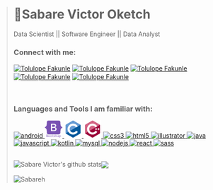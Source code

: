 > #### <h1>👋Sabare Victor Oketch </h1>
> 
> Data Scientist || Software Engineer || Data Analyst
>
><h3 align="left">Connect with me:</h3>
><p align="left">
> <a href="https://www.linkedin.com/in/sabare-victor-oketch-7070021ba/" target="_blank"><img align="center"
>      src="https://raw.githubusercontent.com/rahuldkjain/github-profile-readme-generator/master/src/images/icons/Social/linked-in-alt.svg"
>      alt="Tolulope Fakunle" height="30" width="40" /></a> 
>    <a href="https://wa.link/4clrdv" target="_blank_"><img align="center"
>      src="https://raw.githubusercontent.com/rahuldkjain/github-profile-readme-generator/master/src/images/icons/Social/whatsapp.svg"
>      alt="Tolulope Fakunle" height="30" width="40" /></a> 
>  <a href="https://fb.com/tolulope.fakunle.1" target="_blank"><img align="center"
>      src="https://raw.githubusercontent.com/rahuldkjain/github-profile-readme-generator/master/src/images/icons/Social/facebook.svg"
>      alt="Tolulope Fakunle" height="30" width="40" /></a> 
>  <a href="https://www.instagram.com/tolucoder" target="_blank"><img align="center"
>      src="https://raw.githubusercontent.com/rahuldkjain/github-profile-readme-generator/master/src/images/icons/Social/instagram.svg"
>      alt="Tolulope Fakunle" height="30" width="40" /></a> 
> <a href="https://twitter.com/FakunleTolu" target="_blank"><img align="center"
>      src="https://raw.githubusercontent.com/rahuldkjain/github-profile-readme-generator/master/src/images/icons/Social/twitter.svg"
>      alt="Tolulope Fakunle" height="30" width="40" /></a> 
> </p>
>
> <br>
>
> <h3 align="left">Languages and Tools I am familiar with:</h3>
> <p align="left"> <a href="https://developer.android.com" target="_blank" rel="noreferrer"> <img
>      src="https://raw.githubusercontent.com/devicons/devicon/master/icons/android/android-original-wordmark.svg"
>      alt="android" width="40" height="40" /> </a> <a href="https://getbootstrap.com" target="_blank" rel="noreferrer">
>    <img src="https://raw.githubusercontent.com/devicons/devicon/master/icons/bootstrap/bootstrap-plain-wordmark.svg"
>      alt="bootstrap" width="40" height="40" /> </a> <a href="https://www.cprogramming.com/" target="_blank"
>    rel="noreferrer"> <img src="https://raw.githubusercontent.com/devicons/devicon/master/icons/c/c-original.svg"
>      alt="c" width="40" height="40" /> </a> <a href="https://www.w3schools.com/cpp/" target="_blank" rel="noreferrer">
>    <img src="https://raw.githubusercontent.com/devicons/devicon/master/icons/cplusplus/cplusplus-original.svg"
>      alt="cplusplus" width="40" height="40" /> </a> <a href="https://www.w3schools.com/css/" target="_blank"
>    rel="noreferrer"> <img
>      src="https://raw.githubusercontent.com/devicons/devicon/master/icons/css3/css3-original-wordmark.svg" alt="css3"
>      width="40" height="40" /> </a> <a href="https://www.w3.org/html/" target="_blank" rel="noreferrer"> <img
>      src="https://raw.githubusercontent.com/devicons/devicon/master/icons/html5/html5-original-wordmark.svg"
>      alt="html5" width="40" height="40" /> </a> <a href="https://www.adobe.com/in/products/illustrator.html"
>    target="_blank" rel="noreferrer"> <img
>      src="https://www.vectorlogo.zone/logos/adobe_illustrator/adobe_illustrator-icon.svg" alt="illustrator" width="40"
>     height="40" /> </a> <a href="https://www.java.com" target="_blank" rel="noreferrer"> <img
>      src="https://raw.githubusercontent.com/devicons/devicon/master/icons/java/java-original.svg" alt="java" width="40"
>      height="40" /> </a> <a href="https://developer.mozilla.org/en-US/docs/Web/JavaScript" target="_blank"
>    rel="noreferrer"> <img
>      src="https://raw.githubusercontent.com/devicons/devicon/master/icons/javascript/javascript-original.svg"
>      alt="javascript" width="40" height="40" /> </a> <a href="https://kotlinlang.org" target="_blank" rel="noreferrer">
>    <img src="https://www.vectorlogo.zone/logos/kotlinlang/kotlinlang-icon.svg" alt="kotlin" width="40" height="40" />
>  </a> <a href="https://www.mysql.com/" target="_blank" rel="noreferrer"> <img
>      src="https://raw.githubusercontent.com/devicons/devicon/master/icons/mysql/mysql-original-wordmark.svg"
>      alt="mysql" width="40" height="40" /> </a> </a> <a href="https://nodejs.org" target="_blank" rel="noreferrer"> <img
>      src="https://raw.githubusercontent.com/devicons/devicon/master/icons/nodejs/nodejs-original-wordmark.svg"
>      alt="nodejs" width="40" height="40" /> </a> <a href="https://pandas.pydata.org/" target="_blank" rel="noreferrer">
>  <img
>      src="https://raw.githubusercontent.com/devicons/devicon/master/icons/react/react-original-wordmark.svg"
>      alt="react" width="40" height="40" /> </a> <a href="https://sass-lang.com" target="_blank" rel="noreferrer"> 
>  <img
>      src="https://raw.githubusercontent.com/devicons/devicon/master/icons/sass/sass-original.svg" alt="sass" width="40"
>      height="40" /> </a> 
>      </p>
>
> <br>
> <img align="center" src="https://github-readme-stats.vercel.app/api/top-langs/?username=Sabareh&layout=compact&theme=light&hide_border=false" />
> <img align="left" src="https://github-readme-stats.vercel.app/api?username=Tolulope05&show_icons=true&include_all_commits=true&count_private=true&layout=compact&theme=light&hide_border=false&border_radius=2&hide=contribs" alt=" Sabare Victor's github stats" />
> <p><img align="center" src="https://github-readme-streak-stats.herokuapp.com/?user=Sabareh&" alt="Sabareh" /></p>


<!---
Sabareh is a ✨ special ✨ repository because its `README.md` (this file) appears on your GitHub profile.
You can click the Preview link to take a look at your changes.
--->
